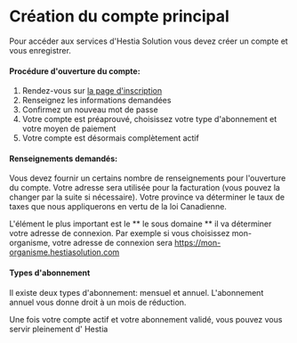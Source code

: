 # Création du compte principal

Pour accéder aux services d'Hestia Solution vous devez créer un compte et vous enregistrer.


#### Procédure d'ouverture du compte:

1. Rendez-vous sur [la page d'inscription](https://hestiasolution.com/sign_up)
2. Renseignez les informations demandées
3. Confirmez un nouveau mot de passe
4. Votre compte est préaprouvé, choisissez votre type d'abonnement et votre moyen de paiement
5. Votre compte est désormais complètement actif

#### Renseignements demandés:

Vous devez fournir un certains nombre de renseignements pour l'ouverture du compte. Votre adresse sera utilisée pour la facturation (vous pouvez la changer par la suite si nécessaire). Votre province va déterminer le taux de taxes que nous appliquerons en vertu de la loi Canadienne. 

L'élément le plus important est le ** le sous domaine ** il va déterminer votre adresse de connexion. Par exemple si vous choisissez mon-organisme, votre adresse de connexion sera https://mon-organisme.hestiasolution.com

#### Types d'abonnement

Il existe deux types d'abonnement: mensuel et annuel. L'abonnement annuel vous donne droit à un mois de réduction.

Une fois votre compte actif et votre abonnement validé, vous pouvez vous servir pleinement d' Hestia


